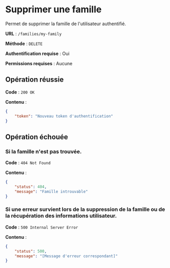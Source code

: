 # Supprimer une famille

Permet de supprimer la famille de l'utilisateur authentifié.

**URL** : `/families/my-family`

**Méthode** : `DELETE`

**Authentification requise** : Oui

**Permissions requises** : Aucune

## Opération réussie

**Code** : `200 OK`

**Contenu** :

```json
{
    "token": "Nouveau token d'authentification"
}
```

## Opération échouée

### Si la famille n'est pas trouvée.

**Code** : `404 Not Found`

**Contenu** :

```json
{
    "status": 404,
    "message": "Famille introuvable"
}
```

### Si une erreur survient lors de la suppression de la famille ou de la récupération des informations utilisateur.

**Code** : `500 Internal Server Error`

**Contenu** :

```json
{
    "status": 500,
    "message": "[Message d'erreur correspondant]"
}
```
